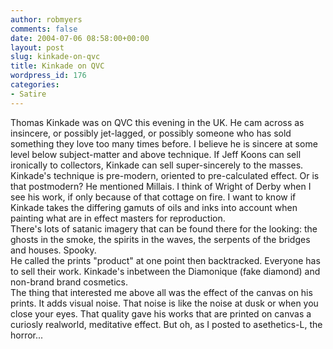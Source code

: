```yaml
---
author: robmyers
comments: false
date: 2004-07-06 08:58:00+00:00
layout: post
slug: kinkade-on-qvc
title: Kinkade on QVC
wordpress_id: 176
categories:
- Satire
---
```


  
Thomas Kinkade was on QVC this evening in the UK. He cam across as insincere, or possibly jet-lagged, or possibly someone who has sold something they love too many times before. I believe he is sincere at some level below subject-matter and above technique. If Jeff Koons can sell ironically to collectors, Kinkade can sell super-sincerely to the masses.  
Kinkade's technique is pre-modern, oriented to pre-calculated effect. Or is that postmodern? He mentioned Millais. I think of Wright of Derby when I see his work, if only because of that cottage on fire. I want to know if Kinkade takes the differing gamuts of oils and inks into account when painting what are in effect masters for reproduction.  
There's lots of satanic imagery that can be found there for the looking: the ghosts in the smoke, the spirits in the waves, the serpents of the bridges and houses. Spooky.  
He called the prints "product" at one point then backtracked. Everyone has to sell their work. Kinkade's inbetween the Diamonique (fake diamond) and non-brand brand cosmetics.   
The thing that interested me above all was the effect of the canvas on his prints. It adds visual noise. That noise is like the noise at dusk or when you close your eyes. That quality gave his works that are printed on canvas a curiosly realworld, meditative effect. But oh, as I posted to asethetics-L, the horror...

  


